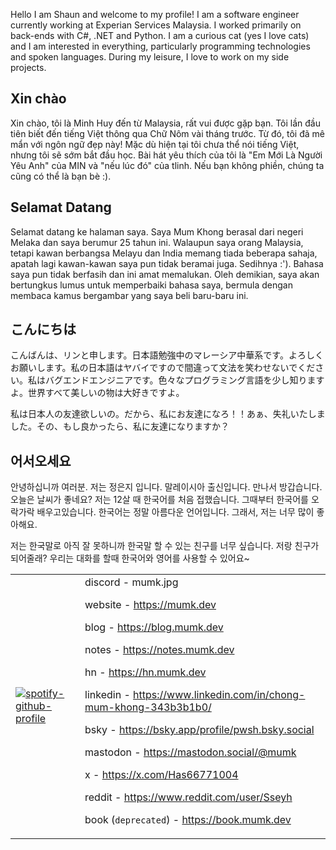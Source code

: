 Hello I am Shaun and welcome to my profile! I am a software engineer currently working at Experian Services Malaysia. I worked primarily on back-ends with C#, .NET and Python. I am a curious cat (yes I love cats) and I am interested in everything, particularly programming technologies and spoken languages. During my leisure, I love to work on my side projects.

## Xin chào

Xin chào, tôi là Minh Huy đến từ Malaysia, rất vui được gặp bạn. Tôi lần đầu tiên biết đến tiếng Việt thông qua Chữ Nôm vài tháng trước. Từ đó, tôi đã mê mẩn với ngôn ngữ đẹp này! Mặc dù hiện tại tôi chưa thể nói tiếng Việt, nhưng tôi sẽ sớm bắt đầu học. Bài hát yêu thích của tôi là "Em Mới Là Người Yêu Anh" của MIN và "nếu lúc đó" của tlinh. Nếu bạn không phiền, chúng ta cũng có thể là bạn bè :).

## Selamat Datang

Selamat datang ke halaman saya. Saya Mum Khong berasal dari negeri Melaka dan saya berumur 25 tahun ini. Walaupun saya orang Malaysia, tetapi kawan berbangsa Melayu dan India memang tiada beberapa sahaja, apatah lagi kawan-kawan saya pun tidak beramai juga. Sedihnya :'). Bahasa saya pun tidak berfasih dan ini amat memalukan. Oleh demikian, saya akan bertungkus lumus untuk memperbaiki bahasa saya, bermula dengan membaca kamus bergambar yang saya beli baru-baru ini.

## こんにちは

こんばんは、リンと申します。日本語勉強中のマレーシア中華系です。よろしくお願いします。私の日本語はヤバイですので間違って文法を笑わせないでください。私はバグエンドエンジニアです。色々なプログラミング言語を少し知りますよ。世界すべて美しいの物は大好きですよ。

私は日本人の友達欲しいの。だから、私にお友達になろ！！あぁ、失礼いたしました。その、もし良かったら、私に友達になりますか？

## 어서오세요

안녕하십니까 여러분. 저는 정은지 입니다. 말레이시아 출신입니다. 만나서 방갑습니다. 오늘은 날씨가 좋네요? 저는 12살 때 한국어를 처음 접했습니다. 그때부터 한국어를 오락가락 배우고있습니다. 한국어는 정말 아름다운 언어입니다. 그래서, 저는 너무 많이 좋아해요.

저는 한국말로 아직 잘 못하니까 한국말 할 수 있는 친구를 너무 싶습니다. 저랑 친구가 되어줄래? 우리는 대화를 할때 한국어와 영어를 사용할 수 있어요~

<table>
  <tr>
    <td>

[![spotify-github-profile](https://spotify-github-profile.kittinanx.com/api/view?uid=quantifiend&cover_image=true&theme=default&show_offline=false&background_color=0d1117&interchange=false)](https://github.com/kittinan/spotify-github-profile)
    </td>
    <td>
discord - mumk.jpg

website - https://mumk.dev

blog - https://blog.mumk.dev

notes - https://notes.mumk.dev

hn - https://hn.mumk.dev

linkedin - https://www.linkedin.com/in/chong-mum-khong-343b3b1b0/

bsky - https://bsky.app/profile/pwsh.bsky.social

mastodon - https://mastodon.social/@mumk

x - https://x.com/Has66771004

reddit - https://www.reddit.com/user/Sseyh

book (`deprecated`) - https://book.mumk.dev
    </td>
  </tr>
</table>



